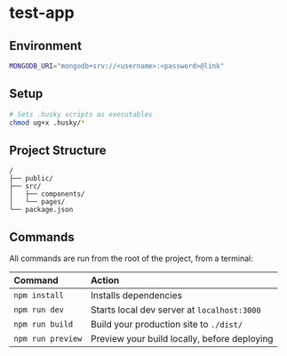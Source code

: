 # test-app

>

## Environment

```bash
MONGODB_URI="mongodb+srv://<username>:<password>@link"
```

## Setup

```bash
# Sets .husky scripts as executables
chmod ug+x .husky/*
```

## Project Structure

```
/
├── public/
├── src/
│   ├── components/
│   └── pages/
└── package.json
```

## Commands

All commands are run from the root of the project, from a terminal:

| Command           | Action                                       |
| :---------------- | :------------------------------------------- |
| `npm install`     | Installs dependencies                        |
| `npm run dev`     | Starts local dev server at `localhost:3000`  |
| `npm run build`   | Build your production site to `./dist/`      |
| `npm run preview` | Preview your build locally, before deploying |
